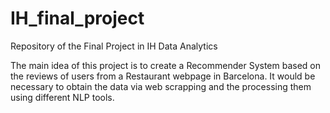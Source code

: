 # IH_final_project
Repository of the Final Project in IH Data Analytics


The main idea of this project is to create a Recommender System based on the reviews of users from a Restaurant webpage in Barcelona. It would be necessary to obtain the data via web scrapping and the processing them using different NLP tools.
